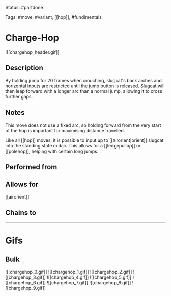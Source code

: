 Status: #partdone

Tags: #move, #variant, [[hop]], #fundimentals

# Charge-Hop
![[chargehop_header.gif]]
## Description
By holding jump for 20 frames when crouching, slugcat's back arches and horizontal inputs are restricted until the jump button is released. Slugcat will then leap forward with a longer arc than a normal jump, allowing it to cross further gaps.

## Notes
This move does not use a fixed arc, so holding forward from the very start of the hop is important for maximising distance travelled.

Like all [[hop]] moves, it is possible to input up to [[airorient|orient]] slugcat into the standing state midair. This allows for a [[ledgepullup]] or [[polehop]], helping with certain long jumps.

## Performed from


## Allows for
[[airorient]]

## Chains to


___
# Gifs
## Bulk
![[chargehop_0.gif]]
![[chargehop_1.gif]]
![[chargehop_2.gif]]
![[chargehop_3.gif]]
![[chargehop_4.gif]]
![[chargehop_5.gif]]
![[chargehop_6.gif]]
![[chargehop_7.gif]]
![[chargehop_8.gif]]
![[chargehop_9.gif]]